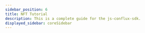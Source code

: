```yaml
---
sidebar_position: 6
title: NFT Tutorial
description: This is a complete guide for the js-conflux-sdk.
displayed_sidebar: coreSidebar
---
```


